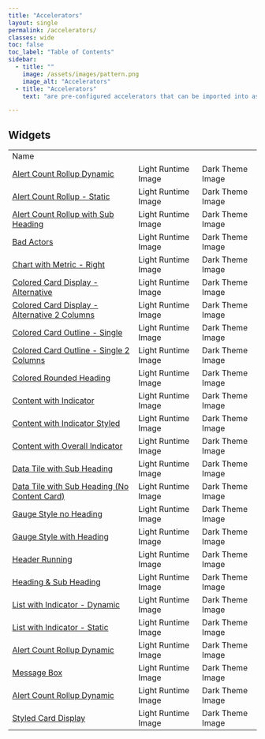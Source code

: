 ```yaml
---
title: "Accelerators"
layout: single
permalink: /accelerators/
classes: wide
toc: false
toc_label: "Table of Contents"
sidebar:
  - title: ""
    image: /assets/images/pattern.png
    image_alt: "Accelerators"
  - title: "Accelerators"
    text: "are pre-configured accelerators that can be imported into as building blocks for your applications."

---
```

## Widgets

<table>
<tr><td width="240px"> Name </td><td></td></tr>
<tr>
<td><a href="WidgetAlertCountRollupDynamic">Alert Count Rollup Dynamic</a></td>
<td>Light Runtime Image</td>
<td>Dark Theme Image</td></tr>
  
<tr>
<td><a href="WidgetAlertCountRollupDynamic">Alert Count Rollup - Static</a></td>
<td>Light Runtime Image</td>
<td>Dark Theme Image</td></tr>

<tr>
<td><a href="WidgetAlertCountRollupDynamic">Alert Count Rollup with Sub Heading</a></td>
<td>Light Runtime Image</td>
<td>Dark Theme Image</td></tr>

<tr>
<td><a href="WidgetAlertCountRollupDynamic">Bad Actors</a></td>
<td>Light Runtime Image</td>
<td>Dark Theme Image</td></tr>

<tr>
<td><a href="WidgetAlertCountRollupDynamic">Chart with Metric - Right</a></td>
<td>Light Runtime Image</td>
<td>Dark Theme Image</td></tr>

<tr>
<td><a href="WidgetAlertCountRollupDynamic">Colored Card Display - Alternative</a></td>
<td>Light Runtime Image</td>
<td>Dark Theme Image</td></tr>

<tr>
<td><a href="WidgetAlertCountRollupDynamic">Colored Card Display - Alternative 2 Columns</a></td>
<td>Light Runtime Image</td>
<td>Dark Theme Image</td></tr>

<tr>
<td><a href="WidgetAlertCountRollupDynamic">Colored Card Outline - Single</a></td>
<td>Light Runtime Image</td>
<td>Dark Theme Image</td></tr>

<tr>
<td><a href="WidgetAlertCountRollupDynamic">Colored Card Outline - Single 2 Columns</a></td>
<td>Light Runtime Image</td>
<td>Dark Theme Image</td></tr>

<tr>
<td><a href="WidgetAlertCountRollupDynamic">Colored Rounded Heading</a></td>
<td>Light Runtime Image</td>
<td>Dark Theme Image</td></tr>

<tr>
<td><a href="WidgetAlertCountRollupDynamic">Content with Indicator</a></td>
<td>Light Runtime Image</td>
<td>Dark Theme Image</td></tr>

<tr>
<td><a href="WidgetAlertCountRollupDynamic">Content with Indicator Styled</a></td>
<td>Light Runtime Image</td>
<td>Dark Theme Image</td></tr>

<tr>
<td><a href="WidgetAlertCountRollupDynamic">Content with Overall Indicator</a></td>
<td>Light Runtime Image</td>
<td>Dark Theme Image</td></tr>

<tr>
<td><a href="WidgetAlertCountRollupDynamic">Data Tile with Sub Heading</a></td>
<td>Light Runtime Image</td>
<td>Dark Theme Image</td></tr>

<tr>
<td><a href="WidgetAlertCountRollupDynamic">Data Tile with Sub Heading (No Content Card)</a></td>
<td>Light Runtime Image</td>
<td>Dark Theme Image</td></tr>

<tr>
<td><a href="WidgetAlertCountRollupDynamic">Gauge Style no Heading</a></td>
<td>Light Runtime Image</td>
<td>Dark Theme Image</td></tr>

<tr>
<td><a href="WidgetAlertCountRollupDynamic">Gauge Style with Heading</a></td>
<td>Light Runtime Image</td>
<td>Dark Theme Image</td></tr>

<tr>
<td><a href="WidgetAlertCountRollupDynamic">Header Running</a></td>
<td>Light Runtime Image</td>
<td>Dark Theme Image</td></tr>

<tr>
<td><a href="WidgetAlertCountRollupDynamic">Heading & Sub Heading</a></td>
<td>Light Runtime Image</td>
<td>Dark Theme Image</td></tr>

<tr>
<td><a href="WidgetAlertCountRollupDynamic">List with Indicator - Dynamic</a></td>
<td>Light Runtime Image</td>
<td>Dark Theme Image</td></tr>

<tr>
<td><a href="WidgetAlertCountRollupDynamic">List with Indicator - Static</a></td>
<td>Light Runtime Image</td>
<td>Dark Theme Image</td></tr>

<tr>
<td><a href="WidgetAlertCountRollupDynamic">Alert Count Rollup Dynamic</a></td>
<td>Light Runtime Image</td>
<td>Dark Theme Image</td></tr>

<tr>
<td><a href="WidgetAlertCountRollupDynamic">Message Box</a></td>
<td>Light Runtime Image</td>
<td>Dark Theme Image</td></tr>

<tr>
<td><a href="WidgetAlertCountRollupDynamic">Alert Count Rollup Dynamic</a></td>
<td>Light Runtime Image</td>
<td>Dark Theme Image</td></tr>

<tr>
<td><a href="WidgetAlertCountRollupDynamic">Styled Card Display</a></td>
<td>Light Runtime Image</td>
<td>Dark Theme Image</td></tr>

</table>
